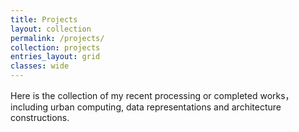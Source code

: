 ```yaml
---
title: Projects
layout: collection
permalink: /projects/
collection: projects
entries_layout: grid
classes: wide
---
```


Here is the collection of my recent processing or completed works，including urban computing, data representations and architecture constructions.